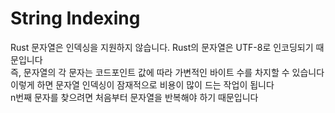 # String Indexing

Rust 문자열은 인덱싱을 지원하지 않습니다. Rust의 문자열은 UTF-8로 인코딩되기 때문입니다  
즉, 문자열의 각 문자는 코드포인트 값에 따라 가변적인 바이트 수를 차지할 수 있습니다  
이렇게 하면 문자열 인덱싱이 잠재적으로 비용이 많이 드는 작업이 됩니다  
n번째 문자를 찾으려면 처음부터 문자열을 반복해야 하기 때문입니다
